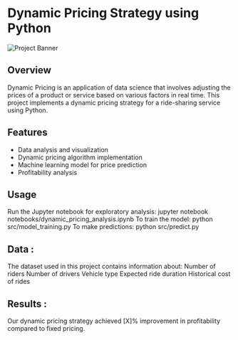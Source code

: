 # Dynamic Pricing Strategy using Python

![Project Banner](assets/images/banner.png)  <!-- Optional -->

## Overview
Dynamic Pricing is an application of data science that involves adjusting the prices of a product or service based on various factors in real time. This project implements a dynamic pricing strategy for a ride-sharing service using Python.

## Features
- Data analysis and visualization
- Dynamic pricing algorithm implementation
- Machine learning model for price prediction
- Profitability analysis



## Usage
Run the Jupyter notebook for exploratory analysis:
jupyter notebook notebooks/dynamic_pricing_analysis.ipynb
To train the model:
python src/model_training.py
To make predictions:
python src/predict.py

## Data :
The dataset used in this project contains information about:
Number of riders
Number of drivers
Vehicle type
Expected ride duration
Historical cost of rides

## Results : 
Our dynamic pricing strategy achieved [X]% improvement in profitability compared to fixed pricing.
